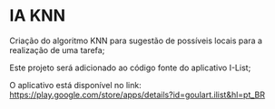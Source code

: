 # IA KNN

Criação do algoritmo KNN para sugestão de possíveis locais para a realização de uma tarefa;

Este projeto será adicionado ao código fonte do aplicativo I-List;

O aplicativo está disponível no link: https://play.google.com/store/apps/details?id=goulart.ilist&hl=pt_BR 
